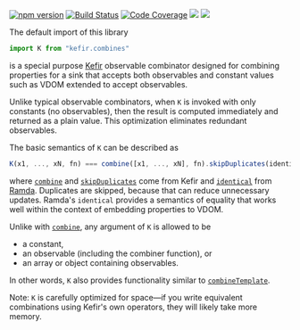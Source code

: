 [![npm version](https://badge.fury.io/js/kefir.combines.svg)](http://badge.fury.io/js/kefir.combines) [![Build Status](https://travis-ci.org/calmm-js/kefir.combines.svg?branch=master)](https://travis-ci.org/calmm-js/kefir.combines) [![Code Coverage](https://img.shields.io/codecov/c/github/calmm-js/kefir.combines/master.svg)](https://codecov.io/github/calmm-js/kefir.combines?branch=master) [![](https://david-dm.org/calmm-js/kefir.combines.svg)](https://david-dm.org/calmm-js/kefir.combines) [![](https://david-dm.org/calmm-js/kefir.combines/dev-status.svg)](https://david-dm.org/calmm-js/kefir.combines?type=dev)

The default import of this library

```js
import K from "kefir.combines"
```

is a special purpose [Kefir](http://rpominov.github.io/kefir/) observable
combinator designed for combining properties for a sink that accepts both
observables and constant values such as VDOM extended to accept observables.

Unlike typical observable combinators, when `K` is invoked with only constants
(no observables), then the result is computed immediately and returned as a
plain value.  This optimization eliminates redundant observables.

The basic semantics of `K` can be described as

```js
K(x1, ..., xN, fn) === combine([x1, ..., xN], fn).skipDuplicates(identical)
```

where [`combine`](http://rpominov.github.io/kefir/#combine)
and [`skipDuplicates`](http://rpominov.github.io/kefir/#skip-duplicates) come
from Kefir and [`identical`](http://ramdajs.com/docs/#identical)
from [Ramda](http://ramdajs.com/).  Duplicates are skipped, because that can
reduce unnecessary updates.  Ramda's `identical` provides a semantics of
equality that works well within the context of embedding properties to VDOM.

Unlike with [`combine`](http://rpominov.github.io/kefir/#combine), any argument
of `K` is allowed to be
* a constant,
* an observable (including the combiner function), or
* an array or object containing observables.

In other words, `K` also provides functionality similar
to
[`combineTemplate`](https://github.com/baconjs/bacon.js#bacon-combinetemplate).

Note: `K` is carefully optimized for space&mdash;if you write equivalent
combinations using Kefir's own operators, they will likely take more memory.
